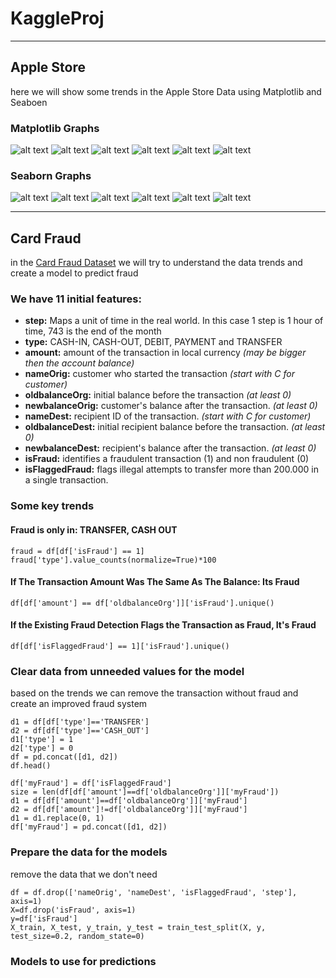# KaggleProj
---
## Apple Store
here we will show some trends in the Apple Store Data using Matplotlib and Seaboen
### Matplotlib Graphs
![alt text](https://github.com/MtheEPIC/KaggleProj/blob/master/graphs/plt1.png)
![alt text](https://github.com/MtheEPIC/KaggleProj/blob/master/graphs/plt2.png)
![alt text](https://github.com/MtheEPIC/KaggleProj/blob/master/graphs/plt3.png)
![alt text](https://github.com/MtheEPIC/KaggleProj/blob/master/graphs/plt4.png)
![alt text](https://github.com/MtheEPIC/KaggleProj/blob/master/graphs/plt5.png)
![alt text](https://github.com/MtheEPIC/KaggleProj/blob/master/graphs/plt6.png)
### Seaborn Graphs
![alt text](https://github.com/MtheEPIC/KaggleProj/blob/master/graphs/sns1.png)
![alt text](https://github.com/MtheEPIC/KaggleProj/blob/master/graphs/sns2.png)
![alt text](https://github.com/MtheEPIC/KaggleProj/blob/master/graphs/sns3.png)
![alt text](https://github.com/MtheEPIC/KaggleProj/blob/master/graphs/sns4.png)
![alt text](https://github.com/MtheEPIC/KaggleProj/blob/master/graphs/sns5.png)
![alt text](https://github.com/MtheEPIC/KaggleProj/blob/master/graphs/sns6.png)

---
## Card Fraud
in the [Card Fraud Dataset](https://www.kaggle.com/ntnu-testimon/paysim1 "Synthetic Financial Datasets For Fraud Detection") we will try to understand the data trends and create a model to predict fraud

### We have 11 initial features:
* **step:** Maps a unit of time in the real world. In this case 1 step is 1 hour of time, 743 is the end of the month
* **type:** CASH-IN, CASH-OUT, DEBIT, PAYMENT and TRANSFER
* **amount:** amount of the transaction in local currency _(may be bigger then the account balance)_
* **nameOrig:** customer who started the transaction _(start with C for customer)_
* **oldbalanceOrg:** initial balance before the transaction _(at least 0)_
* **newbalanceOrig:** customer's balance after the transaction. _(at least 0)_
* **nameDest:** recipient ID of the transaction. _(start with C for customer)_
* **oldbalanceDest:** initial recipient balance before the transaction. _(at least 0)_
* **newbalanceDest:** recipient's balance after the transaction. _(at least 0)_
* **isFraud:** identifies a fraudulent transaction (1) and non fraudulent (0)
* **isFlaggedFraud:** flags illegal attempts to transfer more than 200.000 in a single transaction.

### Some key trends
#### Fraud is only in: TRANSFER, CASH OUT
```
fraud = df[df['isFraud'] == 1]
fraud['type'].value_counts(normalize=True)*100
```
#### If The Transaction Amount Was The Same As The Balance: Its Fraud
```
df[df['amount'] == df['oldbalanceOrg']]['isFraud'].unique()
```
#### If the Existing Fraud Detection Flags the Transaction as Fraud, It's Fraud
```
df[df['isFlaggedFraud'] == 1]['isFraud'].unique()
```

### Clear data from unneeded values for the model
based on the trends we can remove the transaction without fraud and create an improved fraud system
```
d1 = df[df['type']=='TRANSFER']
d2 = df[df['type']=='CASH_OUT']
d1['type'] = 1
d2['type'] = 0
df = pd.concat([d1, d2])
df.head()

df['myFraud'] = df['isFlaggedFraud']
size = len(df[df['amount']==df['oldbalanceOrg']]['myFraud'])
d1 = df[df['amount']==df['oldbalanceOrg']]['myFraud']
d2 = df[df['amount']!=df['oldbalanceOrg']]['myFraud']
d1 = d1.replace(0, 1)
df['myFraud'] = pd.concat([d1, d2])
```

### Prepare the data for the models
remove the data that we don't need
```
df = df.drop(['nameOrig', 'nameDest', 'isFlaggedFraud', 'step'], axis=1)
X=df.drop('isFraud', axis=1)
y=df['isFraud']
X_train, X_test, y_train, y_test = train_test_split(X, y, test_size=0.2, random_state=0)
```

### Models to use for predictions